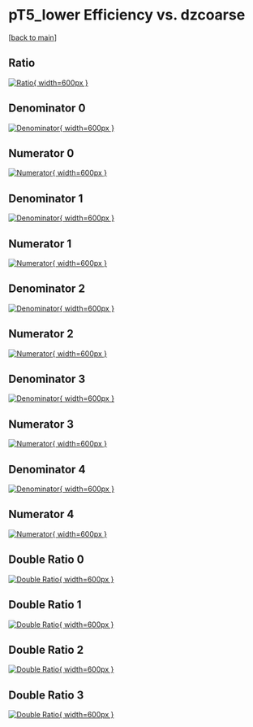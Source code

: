 # pT5_lower Efficiency vs. dzcoarse

[[back to main](./)]



## Ratio

[![Ratio](../mtv/var/pT5_lower_xtr_211_0_eff_dzcoarse.png){ width=600px }](../mtv/var/pT5_lower_xtr_211_0_eff_dzcoarse.pdf)

## Denominator 0

[![Denominator](../mtv/den/pT5_lower_xtr_211_0_eff_dzcoarse_den0.png){ width=600px }](../mtv/den/pT5_lower_xtr_211_0_eff_dzcoarse_den0.pdf)

## Numerator 0

[![Numerator](../mtv/num/pT5_lower_xtr_211_0_eff_dzcoarse_num0.png){ width=600px }](../mtv/num/pT5_lower_xtr_211_0_eff_dzcoarse_num0.pdf)

## Denominator 1

[![Denominator](../mtv/den/pT5_lower_xtr_211_0_eff_dzcoarse_den1.png){ width=600px }](../mtv/den/pT5_lower_xtr_211_0_eff_dzcoarse_den1.pdf)

## Numerator 1

[![Numerator](../mtv/num/pT5_lower_xtr_211_0_eff_dzcoarse_num1.png){ width=600px }](../mtv/num/pT5_lower_xtr_211_0_eff_dzcoarse_num1.pdf)

## Denominator 2

[![Denominator](../mtv/den/pT5_lower_xtr_211_0_eff_dzcoarse_den2.png){ width=600px }](../mtv/den/pT5_lower_xtr_211_0_eff_dzcoarse_den2.pdf)

## Numerator 2

[![Numerator](../mtv/num/pT5_lower_xtr_211_0_eff_dzcoarse_num2.png){ width=600px }](../mtv/num/pT5_lower_xtr_211_0_eff_dzcoarse_num2.pdf)

## Denominator 3

[![Denominator](../mtv/den/pT5_lower_xtr_211_0_eff_dzcoarse_den3.png){ width=600px }](../mtv/den/pT5_lower_xtr_211_0_eff_dzcoarse_den3.pdf)

## Numerator 3

[![Numerator](../mtv/num/pT5_lower_xtr_211_0_eff_dzcoarse_num3.png){ width=600px }](../mtv/num/pT5_lower_xtr_211_0_eff_dzcoarse_num3.pdf)

## Denominator 4

[![Denominator](../mtv/den/pT5_lower_xtr_211_0_eff_dzcoarse_den4.png){ width=600px }](../mtv/den/pT5_lower_xtr_211_0_eff_dzcoarse_den4.pdf)

## Numerator 4

[![Numerator](../mtv/num/pT5_lower_xtr_211_0_eff_dzcoarse_num4.png){ width=600px }](../mtv/num/pT5_lower_xtr_211_0_eff_dzcoarse_num4.pdf)

## Double Ratio 0

[![Double Ratio](../mtv/ratio/pT5_lower_xtr_211_0_eff_dzcoarse_ratio0.png){ width=600px }](../mtv/ratio/pT5_lower_xtr_211_0_eff_dzcoarse_ratio0.pdf)

## Double Ratio 1

[![Double Ratio](../mtv/ratio/pT5_lower_xtr_211_0_eff_dzcoarse_ratio1.png){ width=600px }](../mtv/ratio/pT5_lower_xtr_211_0_eff_dzcoarse_ratio1.pdf)

## Double Ratio 2

[![Double Ratio](../mtv/ratio/pT5_lower_xtr_211_0_eff_dzcoarse_ratio2.png){ width=600px }](../mtv/ratio/pT5_lower_xtr_211_0_eff_dzcoarse_ratio2.pdf)

## Double Ratio 3

[![Double Ratio](../mtv/ratio/pT5_lower_xtr_211_0_eff_dzcoarse_ratio3.png){ width=600px }](../mtv/ratio/pT5_lower_xtr_211_0_eff_dzcoarse_ratio3.pdf)


